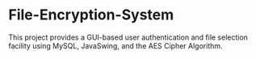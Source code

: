 # File-Encryption-System

This project provides a GUI-based user authentication and file selection facility using MySQL, JavaSwing, and the AES Cipher Algorithm.
